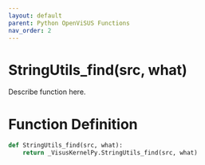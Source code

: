 ```yaml
---
layout: default
parent: Python OpenViSUS Functions
nav_order: 2
---
```


# StringUtils_find(src, what)

Describe function here.

# Function Definition

```python
def StringUtils_find(src, what):
    return _VisusKernelPy.StringUtils_find(src, what)

```